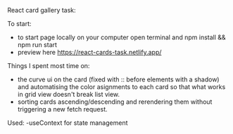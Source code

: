React card gallery task:

To start:

- to start page locally on your computer open terminal and npm install && npm run start
- preview here https://react-cards-task.netlify.app/

Things I spent most time on:

- the curve ui on the card (fixed with :: before elements with a shadow) and automatising the color asignments to each card so that what works in grid view doesn't break list view.
- sorting cards ascending/descending and rerendering them without triggering a new fetch request.

Used:
-useContext for state management
